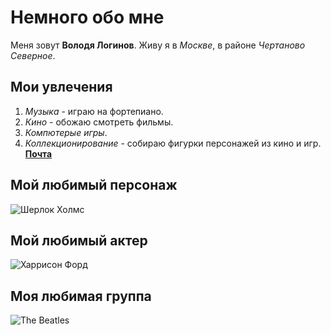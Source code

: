# Немного обо мне
Меня зовут **Володя Логинов**. Живу я в *Москве*, в районе *Чертаново Северное*.
## Мои увлечения
1. *Музыка* - играю на фортепиано.
2. *Кино* - обожаю смотреть фильмы.
3. *Компютерые игры*.
4. *Коллекционирование* - собираю фигурки персонажей из кино и игр.
[**Почта**](log.vovanchik@yandex.ru)
## Мой любимый персонаж
![Шерлок Холмс](http://blagozelo.ru/wp-content/uploads/2017/09/%D0%A8%D0%B5%D1%80%D0%BB%D0%BE%D0%BA-%D0%A5%D0%BE%D0%BB%D0%BC%D1%81.jpg)
## Мой любимый актер
![Харрисон Форд](http://ibgnews.com/wp-content/uploads/2016/07/Harrison-Ford.jpg)
## Моя любимая группа
![The Beatles](http://zakarpattyafm.com.ua/wp-content/uploads/2017/03/1-2-1024x640.jpg)
